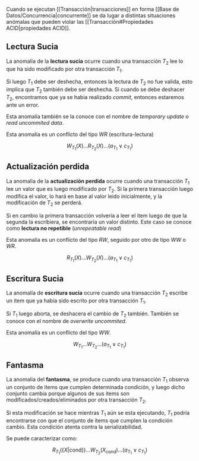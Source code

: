 Cuando se ejecutan [[Transacción|transacciones]] en forma [[Base de Datos/Concurrencia|concurrente]] se da lugar a distintas situaciones anómalas que pueden violar las [[Transacción#Propiedades ACID|propiedades ACID]].

## Lectura Sucia

La anomalía de la **lectura sucia** ocurre cuando una transacción $T_2$ lee lo que ha sido modificado por otra transacción $T_1$.

Si luego $T_1$ debe ser deshecha, entonces la lectura de $T_2$ no fue valida, esto implica que $T_2$ también debe ser deshecha. Si cuando se debe deshacer $T_2$, encontramos que ya se habia realizado *commit*, entonces estaremos ante un error.

Esta anomalía también se la conoce con el nombre de *temporary update* o *read uncommited data*.

Esta anomalía es un conflicto del tipo $WR$ (escritura-lectura)

$$
W_{T_1}(X)\dots R_{T_2}(X)\dots (a_{T_1} \lor c_{T_1})
$$

## Actualización perdida

La anomalia de la **actualización perdida** ocurre cuando una transacción $T_1$ lee un valor que es luego modificado por $T_2$. Si la primera transacción luego modifica el valor, lo hará en base al valor leido inicialmente, y la modificación de $T_2$ se perderá.

Si en cambio la primera transacción volvería a leer el item luego de que la segunda la escribiera, se encontraría un valor distinto. Este caso se conoce como **lectura no repetible** (*unrepeatable read*)

Esta anomalía es un conflicto del tipo $RW$, seguido por otro de tipo $WW$ o $WR$.

$$
R_{T_1}(X)\dots W_{T_2}(X)\dots(a_{T_1} \lor c_{T_1})
$$

## Escritura Sucia

La anomalía de **escritura sucia** ocurre cuando una transacción $T_2$ escribe un item que ya habia sido escrito por otra transacción $T_1$.

Si $T_1$ luego aborta, se deshacera el cambio de $T_2$ también. También se conoce con el nombre de *overwrite uncommited*.

Esta anomalía es un conflicto del tipo $WW$.

$$
W_{T_1}\dots W_{T_2}\dots (a_{T_1} \lor c_{T_1})
$$

## Fantasma

La anomalía del **fantasma**, se produce cuando una transacción $T_1$ observa un conjunto de items que cumplen determinada condición, y luego dicho conjunto cambia porque algunos de sus items son modificados/creados/eliminados por otra transacción $T_2$.

Si esta modificación se hace mientras $T_1$ aún se esta ejecutando, $T_1$ podría encontrarse con que el conjunto de ítems que cumplen la condición cambío. Esta condición atenta contra la serializabilidad.

Se puede caracterizar como:

$$
R_{T_1}(\{X|\text{cond}\})\dots W_{T_2}(X_\text{cond})\dots(a_{T_1} \lor c_{T_1})
$$

